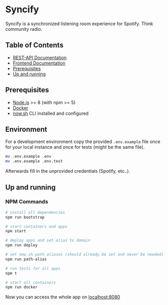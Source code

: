 # Syncify

Syncify is a synchronized listening room experience for Spotify. Think community radio.

## Table of Contents

- [REST-API Documentation](api/README.md)
- [Frontend Documentation](frontend/README.md)
- [Prerequisites](#prerequisites)
- [Up and running](#up-and-running)

## Prerequisites

- [Node.js](https://nodejs.org/en/) >= 8 (with npm >= 5)
- [Docker](https://www.docker.com/get-docker)
- [now.sh](https://zeit.co/now) CLI installed and configured

## Environment

For a development environment copy the provided `.env.example` file once for your local instance and once for tests (might be the same file).

```bash
mv .env.example .env
mv .env.example .env.test
```

Afterwards fill in the unprovided credentials (Spotify, etc..).

## Up and running

### NPM Commands

```bash
# install all dependencies
npm run bootstrap

# start containers and apps
npm start

# deploy apps and set alias to domain
npm run deploy

# set now.sh path aliases (should already be set and never be needed)
npm run path-alias

# run tests for all apps
npm t

# start all containers
npm run docker
```

Now you can access the whole app on [localhost:8080](http://localhost:8080)
